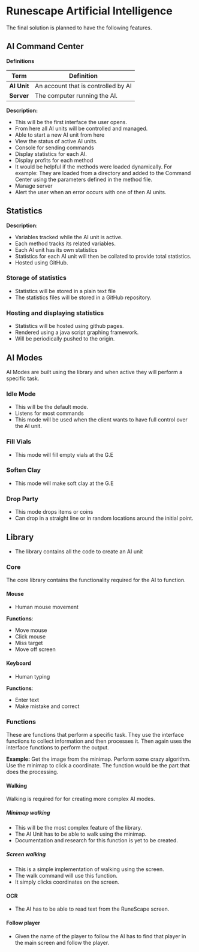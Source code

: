 Runescape Artificial Intelligence
=====
The final solution is planned to have the following features.

## AI Command Center

**Definitions**

| Term        | Definition                          |
| ----------- | ----------------------------------- |
| **AI Unit** | An account that is controlled by AI |
| **Server**  | The computer running the AI.        |


**Description:**
- This will be the first interface the user opens.
- From here all AI units will be controlled and managed.
- Able to start a new AI unit from here
- View the status of active AI units.
- Console for sending commands
- Display statistics for each AI.
- Display profits for each method
- It would be helpful if the methods were loaded dynamically.
For example: They are loaded from a directory and added to the Command Center using the parameters defined in the method file.
- Manage server
- Alert the user when an error occurs with one of then AI units.

## Statistics

**Description**:
- Variables tracked while the AI unit is active.
- Each method tracks its related variables.
- Each AI unit has its own statistics
- Statistics for each AI unit will then be collated to provide total statistics.
- Hosted using GitHub.

### Storage of statistics
- Statistics will be stored in a plain text file
- The statistics files will be stored in a GitHub repository.

### Hosting and displaying statistics
- Statistics will be hosted using github pages.
- Rendered using a java script graphing framework.
- Will be periodically pushed to the origin.

## AI Modes
AI Modes are built using the library and when active they will perform a specific task.

### Idle Mode
- This will be the default mode.
- Listens for most commands
- This mode will be used when the client wants to have full control over the AI unit.

### Fill Vials
- This mode will fill empty vials at the G.E

### Soften Clay
- This mode will make soft clay at the G.E

### Drop Party
- This mode drops items or coins
- Can drop in a straight line or in random locations around the initial point.

## Library
- The library contains all the code to create an AI unit

### Core

The core library contains the functionality required for the AI to function.

#### Mouse
- Human mouse movement

**Functions**:
- Move mouse
- Click mouse
- Miss target
- Move off screen

#### Keyboard
- Human typing

**Functions**:
- Enter text
- Make mistake and correct

### Functions
These are functions that perform a specific task. They use the interface functions to collect information and then processes it. Then again uses the interface functions to perform the output.

**Example:** Get the image from the minimap. Perform some crazy algorithm. Use the minimap to click a coordinate. The function would be the part that does the processing.

#### Walking
Walking is required for for creating more complex AI modes.
##### Minimap walking
- This will be the most complex feature of the library.
- The AI Unit has to be able to walk using the minimap.
- Documentation and research for this function is yet to be created.

##### Screen walking
- This is a simple implementation of walking using the screen.
- The walk command will use this function.
- It simply clicks coordinates on the screen.

#### OCR
- The AI has to be able to read text from the RuneScape screen.

#### Follow player
- Given the name of the player to follow the AI has to find that player in the main screen and follow the player.
